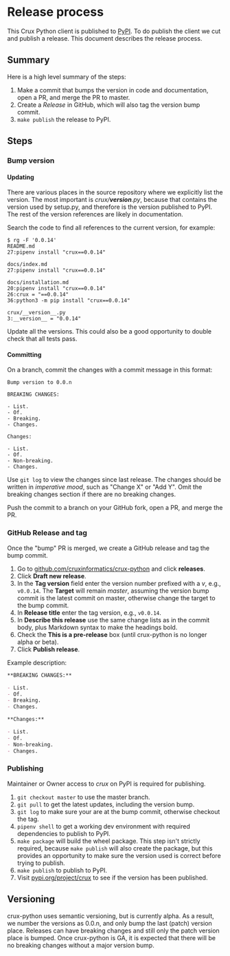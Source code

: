 # Release process

This Crux Python client is published to [PyPI](https://pypi.org/project/crux/). To do publish the client we cut and publish a release. This document describes the release process.

## Summary

Here is a high level summary of the steps:

1. Make a commit that bumps the version in code and documentation, open a PR, and merge the PR to master.
2. Create a *Release* in GitHub, which will also tag the version bump commit.
3. `make publish` the release to PyPI.

## Steps

### Bump version

#### Updating

There are various places in the source repository where we explicitly list the version. The most important is *crux/__version__.py*, because that contains the version used by setup.py, and therefore is the version published to PyPI. The rest of the version references are likely in documentation.

Search the code to find all references to the current version, for example:

```
$ rg -F '0.0.14'
README.md
27:pipenv install "crux==0.0.14"

docs/index.md
27:pipenv install "crux==0.0.14"

docs/installation.md
20:pipenv install "crux==0.0.14"
26:crux = "==0.0.14"
36:python3 -m pip install "crux==0.0.14"

crux/__version__.py
3:__version__ = "0.0.14"
```

Update all the versions. This could also be a good opportunity to double check that all tests pass.

#### Committing

On a branch, commit the changes with a commit message in this format:

```
Bump version to 0.0.n

BREAKING CHANGES:

- List.
- Of.
- Breaking.
- Changes.

Changes:

- List.
- Of.
- Non-breaking.
- Changes.
```

Use `git log` to view the changes since last release. The changes should be written in *imperative mood*, such as "Change X" or "Add Y". Omit the breaking changes section if there are no breaking changes.

Push the commit to a branch on your GitHub fork, open a PR, and merge the PR.

### GitHub Release and tag

Once the "bump" PR is merged, we create a GitHub release and tag the bump commit.

1. Go to [github.com/cruxinformatics/crux-python](https://github.com/cruxinformatics/crux-python) and click **releases**.
2. Click **Draft new release**.
3. In the **Tag version** field enter the version number prefixed with a *v*, e.g., `v0.0.14`. The **Target** will remain *master*, assuming the version bump commit is the latest commit on master, otherwise change the target to the bump commit.
4. In **Release title** enter the tag version, e.g., `v0.0.14`.
5. In **Describe this release** use the same change lists as in the commit body, plus Markdown syntax to make the headings bold.
6. Check the **This is a pre-release** box (until crux-python is no longer alpha or beta).
7. Click **Publish release**.


Example description:

```markdown
**BREAKING CHANGES:**

- List.
- Of.
- Breaking.
- Changes.

**Changes:**

- List.
- Of.
- Non-breaking.
- Changes.
```

### Publishing

Maintainer or Owner access to *crux* on PyPI is required for publishing.

1. `git checkout master` to use the master branch.
2. `git pull` to get the latest updates, including the version bump.
3. `git log` to make sure your are at the bump commit, otherwise checkout the tag.
4. `pipenv shell` to get a working dev environment with required dependencies to publish to PyPI.
5. `make package` will build the wheel package. This step isn't strictly required, because `make publish` will also create the package, but this provides an opportunity to make sure the version used is correct before trying to publish.
6. `make publish` to publish to PyPI.
7. Visit [pypi.org/project/crux](https://pypi.org/project/crux/) to see if the version has been published.

## Versioning

crux-python uses semantic versioning, but is currently alpha. As a result, we number the versions as 0.0.n, and only bump the last (patch) version place. Releases can have breaking changes and still only the patch version place is bumped. Once crux-python is GA, it is expected that there will be no breaking changes without a major version bump.
